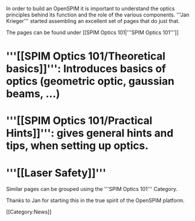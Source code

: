 In order to build an OpenSPIM it is important to understand the optics principles behind its function and the role of the various components. '''Jan Krieger''' started assembling an excellent set of pages that do just that.

The pages can be found under [[SPIM Optics 101|'''SPIM Optics 101''']]

# '''[[SPIM Optics 101/Theoretical basics]]''': Introduces basics of optics (geometric optic, gaussian beams, ...)
# '''[[SPIM Optics 101/Practical Hints]]''': gives general hints and tips, when setting up optics.
# '''[[Laser Safety]]'''

Similar pages can be grouped using the '''SPIM Optics 101''' Category.

Thanks to Jan for starting this in the true spirit of the OpenSPIM platform.

[[Category:News]]
